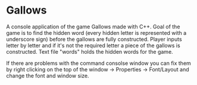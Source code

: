 # Gallows
A console application of the game Gallows made with C++. Goal of the game is to find the hidden word (every hidden letter is represented with a underscore sign) before the gallows are fully constructed. Player inputs letter by letter and if it's not the required letter a piece of the gallows is constructed. Text file "words" holds the hidden words for the game. 

If there are problems with the command consolse window you can fix them by right clicking on the top of the window -> Properties -> Font/Layout and change the font and window size.
